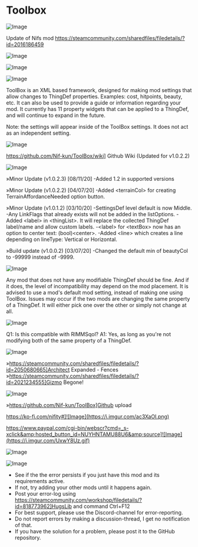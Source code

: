 # Toolbox

![Image](https://i.imgur.com/WAEzk68.png)

Update of Nifs mod
https://steamcommunity.com/sharedfiles/filedetails/?id=2016186459

![Image](https://i.imgur.com/7Gzt3Rg.png)

	
![Image](https://i.imgur.com/NOW7jU1.png)

![Image](https://i.imgur.com/pLIIppn.png)

ToolBox is an XML based framework, designed for making mod settings that allow changes to ThingDef properties. Examples: cost, hitpoints, beauty, etc. It can also be used to provide a guide or information regarding your mod. It currently has 11 property widgets that can be applied to a ThingDef, and will continue to expand in the future.

Note: the settings will appear inside of the ToolBox settings. It does not act as an independent setting.

![Image](https://i.imgur.com/ZQrScUl.png)

https://github.com/Nif-kun/ToolBox/wiki] Github Wiki (Updated for v1.0.2.2)


![Image](https://i.imgur.com/bCAtkVT.png)

»Minor Update (v1.0.2.3) [08/11/20]
-Added 1.2 in supported versions

»Minor Update (v1.0.2.2) [04/07/20]
-Added &lt;terrainCol&gt; for creating TerrainAffordanceNeeded option button.

»Minor Update (v1.0.1.2) [03/10/20]
-SettingsDef level default is now Middle.
-Any LinkFlags that already exists will not be added in the listOptions.
-Added &lt;label&gt; in &lt;thingList&gt;. It will replace the collected ThingDef label/name and allow custom labels.
-&lt;label&gt; for &lt;textBox&gt; now has an option to center text: (bool)&lt;center&gt;.
-Added &lt;line&gt; which creates a line depending on lineType: Vertical or Horizontal.

»Build update (v1.0.0.2) [03/07/20]
-Changed the default min of beautyCol to -99999 instead of -9999.


![Image](https://i.imgur.com/UUqdkMB.png)

Any mod that does not have any modifiable ThingDef should be fine. And if it does, the level of incompatibility may depend on the mod placement. It is advised to use a mod&apos;s default mod setting, instead of making one using ToolBox. Issues may occur if the two mods are changing the same property of a ThingDef. It will either pick one over the other or simply not change at all.


![Image](https://i.imgur.com/9mpk8FJ.png)

Q1: Is this compatible with RIMMSqol?
A1: Yes, as long as you&apos;re not modifying both of the same property of a ThingDef.


![Image](https://i.imgur.com/RfFm9v4.png)

»https://steamcommunity.com/sharedfiles/filedetails/?id=2050680665]Architect Expanded - Fences
»https://steamcommunity.com/sharedfiles/filedetails/?id=2021234555]Gizmo Begone!


![Image](https://i.imgur.com/ghttZNv.png)

»https://github.com/Nif-kun/ToolBox]Github upload

https://ko-fi.com/nifity#]![Image](https://i.imgur.com/ac3XaOI.png)

https://www.paypal.com/cgi-bin/webscr?cmd=_s-xclick&amp;hosted_button_id=NUYHNTAMU88U6&amp;source]![Image](https://i.imgur.com/UxwY8Uz.gif)

![Image](https://i.imgur.com/p7Fv1Z6.gif)


![Image](https://i.imgur.com/Rs6T6cr.png)



-  See if the the error persists if you just have this mod and its requirements active.
-  If not, try adding your other mods until it happens again.
-  Post your error-log using https://steamcommunity.com/workshop/filedetails/?id=818773962]HugsLib and command Ctrl+F12
-  For best support, please use the Discord-channel for error-reporting.
-  Do not report errors by making a discussion-thread, I get no notification of that.
-  If you have the solution for a problem, please post it to the GitHub repository.



